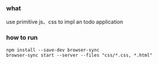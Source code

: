 ### what
use primitive js、css to impl an todo application

### how to run
```
npm install --save-dev browser-sync
browser-sync start --server --files "css/*.css, *.html"
```